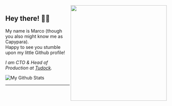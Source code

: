 <img src="https://capypara.de/para_logo.png?a=13" align="right" width="300">

## Hey there! 👋🙃
My name is Marco (though you also might know me as Capypara).  
Happy to see you stumble upon my little Github profile!

*I am CTO & Head of Production at <a href="http://tudock.de">Tudock</a>.*


![My Github Stats](https://github-readme-stats.vercel.app/api?username=theCapypara&show_icons=true&title_color=8ea106&text_color=ffffff&icon_color=8ea106&bg_color=2F343F&hide_border=1)

---
<!--START_SECTION:waka-->
<!--END_SECTION:waka-->
